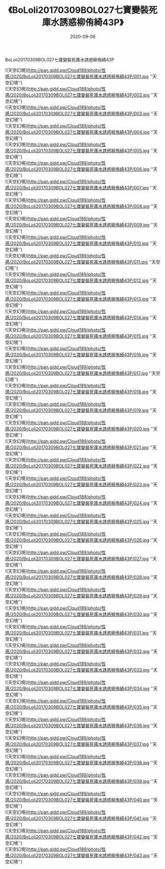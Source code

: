 ﻿---
layout: post
title:  《BoLoli20170309BOL027七寶變裝死庫水誘惑柳侑綺43P》
date:   2020-09-06
img: http://pan.gjdd.pw/Cloud189/photo/性感/2020/BoLoli20170309BOL027七寶變裝死庫水誘惑柳侑綺43P/000.jpg
categories: [美女, 清纯, 唯美]
---

BoLoli20170309BOL027七寶變裝死庫水誘惑柳侑綺43P



![天空幻境](http://pan.gjdd.pw/Cloud189/photo/性感/2020/BoLoli20170309BOL027七寶變裝死庫水誘惑柳侑綺43P/001.jpg ''天空幻境'') <br>
![天空幻境](http://pan.gjdd.pw/Cloud189/photo/性感/2020/BoLoli20170309BOL027七寶變裝死庫水誘惑柳侑綺43P/002.jpg ''天空幻境'') <br>
![天空幻境](http://pan.gjdd.pw/Cloud189/photo/性感/2020/BoLoli20170309BOL027七寶變裝死庫水誘惑柳侑綺43P/003.jpg ''天空幻境'') <br>
![天空幻境](http://pan.gjdd.pw/Cloud189/photo/性感/2020/BoLoli20170309BOL027七寶變裝死庫水誘惑柳侑綺43P/004.jpg ''天空幻境'') <br>
![天空幻境](http://pan.gjdd.pw/Cloud189/photo/性感/2020/BoLoli20170309BOL027七寶變裝死庫水誘惑柳侑綺43P/005.jpg ''天空幻境'') <br>
![天空幻境](http://pan.gjdd.pw/Cloud189/photo/性感/2020/BoLoli20170309BOL027七寶變裝死庫水誘惑柳侑綺43P/006.jpg ''天空幻境'') <br>
![天空幻境](http://pan.gjdd.pw/Cloud189/photo/性感/2020/BoLoli20170309BOL027七寶變裝死庫水誘惑柳侑綺43P/007.jpg ''天空幻境'') <br>
![天空幻境](http://pan.gjdd.pw/Cloud189/photo/性感/2020/BoLoli20170309BOL027七寶變裝死庫水誘惑柳侑綺43P/008.jpg ''天空幻境'') <br>
![天空幻境](http://pan.gjdd.pw/Cloud189/photo/性感/2020/BoLoli20170309BOL027七寶變裝死庫水誘惑柳侑綺43P/009.jpg ''天空幻境'') <br>
![天空幻境](http://pan.gjdd.pw/Cloud189/photo/性感/2020/BoLoli20170309BOL027七寶變裝死庫水誘惑柳侑綺43P/010.jpg ''天空幻境'') <br>
![天空幻境](http://pan.gjdd.pw/Cloud189/photo/性感/2020/BoLoli20170309BOL027七寶變裝死庫水誘惑柳侑綺43P/011.jpg ''天空幻境'') <br>
![天空幻境](http://pan.gjdd.pw/Cloud189/photo/性感/2020/BoLoli20170309BOL027七寶變裝死庫水誘惑柳侑綺43P/012.jpg ''天空幻境'') <br>
![天空幻境](http://pan.gjdd.pw/Cloud189/photo/性感/2020/BoLoli20170309BOL027七寶變裝死庫水誘惑柳侑綺43P/013.jpg ''天空幻境'') <br>
![天空幻境](http://pan.gjdd.pw/Cloud189/photo/性感/2020/BoLoli20170309BOL027七寶變裝死庫水誘惑柳侑綺43P/014.jpg ''天空幻境'') <br>
![天空幻境](http://pan.gjdd.pw/Cloud189/photo/性感/2020/BoLoli20170309BOL027七寶變裝死庫水誘惑柳侑綺43P/015.jpg ''天空幻境'') <br>
![天空幻境](http://pan.gjdd.pw/Cloud189/photo/性感/2020/BoLoli20170309BOL027七寶變裝死庫水誘惑柳侑綺43P/016.jpg ''天空幻境'') <br>
![天空幻境](http://pan.gjdd.pw/Cloud189/photo/性感/2020/BoLoli20170309BOL027七寶變裝死庫水誘惑柳侑綺43P/017.jpg ''天空幻境'') <br>
![天空幻境](http://pan.gjdd.pw/Cloud189/photo/性感/2020/BoLoli20170309BOL027七寶變裝死庫水誘惑柳侑綺43P/018.jpg ''天空幻境'') <br>
![天空幻境](http://pan.gjdd.pw/Cloud189/photo/性感/2020/BoLoli20170309BOL027七寶變裝死庫水誘惑柳侑綺43P/019.jpg ''天空幻境'') <br>
![天空幻境](http://pan.gjdd.pw/Cloud189/photo/性感/2020/BoLoli20170309BOL027七寶變裝死庫水誘惑柳侑綺43P/020.jpg ''天空幻境'') <br>
![天空幻境](http://pan.gjdd.pw/Cloud189/photo/性感/2020/BoLoli20170309BOL027七寶變裝死庫水誘惑柳侑綺43P/021.jpg ''天空幻境'') <br>
![天空幻境](http://pan.gjdd.pw/Cloud189/photo/性感/2020/BoLoli20170309BOL027七寶變裝死庫水誘惑柳侑綺43P/022.jpg ''天空幻境'') <br>
![天空幻境](http://pan.gjdd.pw/Cloud189/photo/性感/2020/BoLoli20170309BOL027七寶變裝死庫水誘惑柳侑綺43P/023.jpg ''天空幻境'') <br>
![天空幻境](http://pan.gjdd.pw/Cloud189/photo/性感/2020/BoLoli20170309BOL027七寶變裝死庫水誘惑柳侑綺43P/024.jpg ''天空幻境'') <br>
![天空幻境](http://pan.gjdd.pw/Cloud189/photo/性感/2020/BoLoli20170309BOL027七寶變裝死庫水誘惑柳侑綺43P/025.jpg ''天空幻境'') <br>
![天空幻境](http://pan.gjdd.pw/Cloud189/photo/性感/2020/BoLoli20170309BOL027七寶變裝死庫水誘惑柳侑綺43P/026.jpg ''天空幻境'') <br>
![天空幻境](http://pan.gjdd.pw/Cloud189/photo/性感/2020/BoLoli20170309BOL027七寶變裝死庫水誘惑柳侑綺43P/027.jpg ''天空幻境'') <br>
![天空幻境](http://pan.gjdd.pw/Cloud189/photo/性感/2020/BoLoli20170309BOL027七寶變裝死庫水誘惑柳侑綺43P/028.jpg ''天空幻境'') <br>
![天空幻境](http://pan.gjdd.pw/Cloud189/photo/性感/2020/BoLoli20170309BOL027七寶變裝死庫水誘惑柳侑綺43P/029.jpg ''天空幻境'') <br>
![天空幻境](http://pan.gjdd.pw/Cloud189/photo/性感/2020/BoLoli20170309BOL027七寶變裝死庫水誘惑柳侑綺43P/030.jpg ''天空幻境'') <br>
![天空幻境](http://pan.gjdd.pw/Cloud189/photo/性感/2020/BoLoli20170309BOL027七寶變裝死庫水誘惑柳侑綺43P/031.jpg ''天空幻境'') <br>
![天空幻境](http://pan.gjdd.pw/Cloud189/photo/性感/2020/BoLoli20170309BOL027七寶變裝死庫水誘惑柳侑綺43P/032.jpg ''天空幻境'') <br>
![天空幻境](http://pan.gjdd.pw/Cloud189/photo/性感/2020/BoLoli20170309BOL027七寶變裝死庫水誘惑柳侑綺43P/033.jpg ''天空幻境'') <br>
![天空幻境](http://pan.gjdd.pw/Cloud189/photo/性感/2020/BoLoli20170309BOL027七寶變裝死庫水誘惑柳侑綺43P/034.jpg ''天空幻境'') <br>
![天空幻境](http://pan.gjdd.pw/Cloud189/photo/性感/2020/BoLoli20170309BOL027七寶變裝死庫水誘惑柳侑綺43P/035.jpg ''天空幻境'') <br>
![天空幻境](http://pan.gjdd.pw/Cloud189/photo/性感/2020/BoLoli20170309BOL027七寶變裝死庫水誘惑柳侑綺43P/036.jpg ''天空幻境'') <br>
![天空幻境](http://pan.gjdd.pw/Cloud189/photo/性感/2020/BoLoli20170309BOL027七寶變裝死庫水誘惑柳侑綺43P/037.jpg ''天空幻境'') <br>
![天空幻境](http://pan.gjdd.pw/Cloud189/photo/性感/2020/BoLoli20170309BOL027七寶變裝死庫水誘惑柳侑綺43P/038.jpg ''天空幻境'') <br>
![天空幻境](http://pan.gjdd.pw/Cloud189/photo/性感/2020/BoLoli20170309BOL027七寶變裝死庫水誘惑柳侑綺43P/039.jpg ''天空幻境'') <br>
![天空幻境](http://pan.gjdd.pw/Cloud189/photo/性感/2020/BoLoli20170309BOL027七寶變裝死庫水誘惑柳侑綺43P/040.jpg ''天空幻境'') <br>
![天空幻境](http://pan.gjdd.pw/Cloud189/photo/性感/2020/BoLoli20170309BOL027七寶變裝死庫水誘惑柳侑綺43P/041.jpg ''天空幻境'') <br>
![天空幻境](http://pan.gjdd.pw/Cloud189/photo/性感/2020/BoLoli20170309BOL027七寶變裝死庫水誘惑柳侑綺43P/042.jpg ''天空幻境'') <br>
![天空幻境](http://pan.gjdd.pw/Cloud189/photo/性感/2020/BoLoli20170309BOL027七寶變裝死庫水誘惑柳侑綺43P/043.jpg ''天空幻境'') <br>